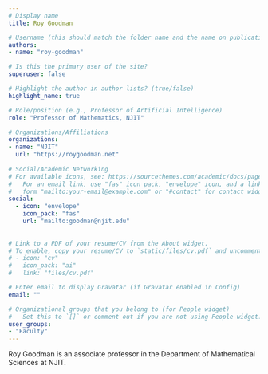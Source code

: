```yaml
---
# Display name
title: Roy Goodman

# Username (this should match the folder name and the name on publications)
authors:
- name: "roy-goodman"

# Is this the primary user of the site?
superuser: false

# Highlight the author in author lists? (true/false)
highlight_name: true

# Role/position (e.g., Professor of Artificial Intelligence)
role: "Professor of Mathematics, NJIT"

# Organizations/Affiliations
organizations:
- name: "NJIT"
  url: "https://roygoodman.net"
  
# Social/Academic Networking
# For available icons, see: https://sourcethemes.com/academic/docs/page-builder/#icons
#   For an email link, use "fas" icon pack, "envelope" icon, and a link in the
#   form "mailto:your-email@example.com" or "#contact" for contact widget.
social:
  - icon: "envelope"
    icon_pack: "fas"
    url: "mailto:goodman@njit.edu"
 
  
# Link to a PDF of your resume/CV from the About widget.
# To enable, copy your resume/CV to `static/files/cv.pdf` and uncomment the lines below.
# - icon: "cv"
#   icon_pack: "ai"
#   link: "files/cv.pdf"

# Enter email to display Gravatar (if Gravatar enabled in Config)
email: ""

# Organizational groups that you belong to (for People widget)
#   Set this to `[]` or comment out if you are not using People widget.  
user_groups:
- "Faculty"
---
```

Roy Goodman is an associate professor in the Department of Mathematical Sciences at NJIT.
